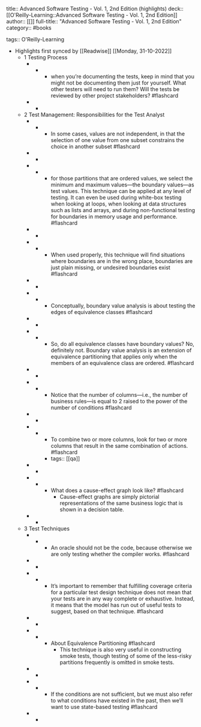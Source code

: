 title:: Advanced Software Testing - Vol. 1, 2nd Edition (highlights)
deck:: [[O'Reilly-Learning::Advanced Software Testing - Vol. 1, 2nd Edition]]
author:: [[]]
full-title:: "Advanced Software Testing - Vol. 1, 2nd Edition"
category:: #books

tags:: O'Reilly-Learning

- Highlights first synced by [[Readwise]] [[Monday, 31-10-2022]]
	- 1 Testing Process
		- -
			- when you’re documenting the tests, keep in mind that you might not be documenting them just for yourself. What other testers will need to run them? Will the tests be reviewed by other project stakeholders? #flashcard
		- -
	- 2 Test Management: Responsibilities for the Test Analyst
		- -
			- In some cases, values are not independent, in that the selection of one value from one subset constrains the choice in another subset #flashcard
		- -
		- -
			- for those partitions that are ordered values, we select the minimum and maximum values—the boundary values—as test values. This technique can be applied at any level of testing. It can even be used during white-box testing when looking at loops, when looking at data structures such as lists and arrays, and during non-functional testing for boundaries in memory usage and performance. #flashcard
		- -
		- -
			- When used properly, this technique will find situations where boundaries are in the wrong place, boundaries are just plain missing, or undesired boundaries exist #flashcard
		- -
		- -
			- Conceptually, boundary value analysis is about testing the edges of equivalence classes #flashcard
		- -
		- -
			- So, do all equivalence classes have boundary values? No, definitely not. Boundary value analysis is an extension of equivalence partitioning that applies only when the members of an equivalence class are ordered. #flashcard
		- -
		- -
			- Notice that the number of columns—i.e., the number of business rules—is equal to 2 raised to the power of the number of conditions #flashcard
		- -
		- -
			- To combine two or more columns, look for two or more columns that result in the same combination of actions. #flashcard
			- tags:: [[qa]]
		- -
		- -
			- What does a cause-effect graph look like? #flashcard
				- Cause-effect graphs are simply pictorial representations of the same business logic that is shown in a decision table.
		- -
	- 3 Test Techniques
		- -
			- An oracle should not be the code, because otherwise we are only testing whether the compiler works. #flashcard
		- -
		- -
			- It’s important to remember that fulfilling coverage criteria for a particular test design technique does not mean that your tests are in any way complete or exhaustive. Instead, it means that the model has run out of useful tests to suggest, based on that technique. #flashcard
		- -
		- -
			- About Equivalence Partitioning #flashcard
				- This technique is also very useful in constructing smoke tests, though testing of some of the less-risky partitions frequently is omitted in smoke tests.
		- -
		- -
			- If the conditions are not sufficient, but we must also refer to what conditions have existed in the past, then we’ll want to use state-based testing #flashcard
		- -
